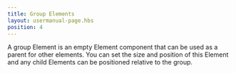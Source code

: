 ```yaml
---
title: Group Elements
layout: usermanual-page.hbs
position: 4
---
```


A group Element is an empty Element component that can be used as a parent for other elements. You can set the size and position of this Element and any child Elements can be positioned relative to the group.

